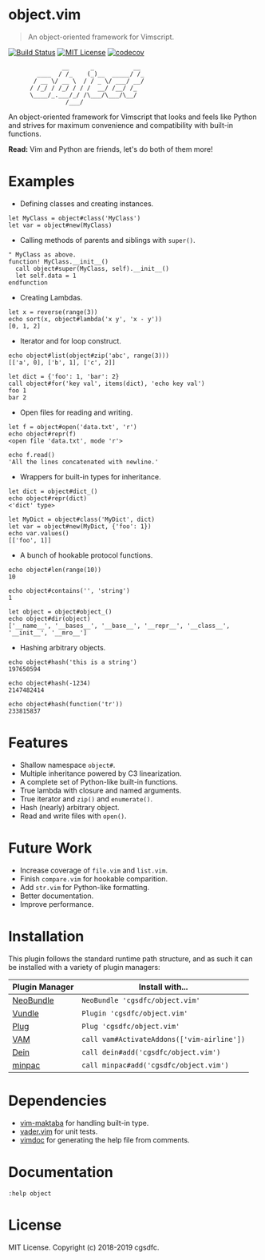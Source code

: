 # object.vim
> An object-oriented framework for Vimscript.

[![Build Status](https://travis-ci.org/cgsdfc/object.vim.svg?branch=master)](https://travis-ci.org/cgsdfc/object.vim)
[![MIT License](https://img.shields.io/badge/license-MIT-blue.svg?style=flat-square)](LICENSE)
[![codecov](https://codecov.io/gh/cgsdfc/object.vim/branch/master/graph/badge.svg)](https://codecov.io/gh/cgsdfc/object.vim)

```
               __      _           __
        ____  / /_    (_)__  _____/ /_
       / __ \/ __ \  / / _ \/ ___/ __/
      / /_/ / /_/ / / /  __/ /__/ /_
      \____/_.___/_/ /\___/\___/\__/
                /___/
```
An object-oriented framework for Vimscript that looks and feels like Python and
strives for maximum convenience and compatibility with built-in functions.

**Read:** Vim and Python are friends, let's do both of them more!

# Examples
- Defining classes and creating instances.
```vim
let MyClass = object#class('MyClass')
let var = object#new(MyClass)
```

- Calling methods of parents and siblings with `super()`.
```vim
" MyClass as above.
function! MyClass.__init__()
  call object#super(MyClass, self).__init__()
  let self.data = 1
endfunction
```

- Creating Lambdas.
```vim
let x = reverse(range(3))
echo sort(x, object#lambda('x y', 'x - y'))
[0, 1, 2]
```

- Iterator and for loop construct.
```vim
echo object#list(object#zip('abc', range(3)))
[['a', 0], ['b', 1], ['c', 2]]

let dict = {'foo': 1, 'bar': 2}
call object#for('key val', items(dict), 'echo key val')
foo 1
bar 2
```

- Open files for reading and writing.
```vim
let f = object#open('data.txt', 'r')
echo object#repr(f)
<open file 'data.txt', mode 'r'>

echo f.read()
'All the lines concatenated with newline.'
```

- Wrappers for built-in types for inheritance.
```vim
let dict = object#dict_()
echo object#repr(dict)
<'dict' type>

let MyDict = object#class('MyDict', dict)
let var = object#new(MyDict, {'foo': 1})
echo var.values()
[['foo', 1]]
```

- A bunch of hookable protocol functions.
```vim
echo object#len(range(10))
10

echo object#contains('', 'string')
1

let object = object#object_()
echo object#dir(object)
['__name__', '__bases__', '__base__', '__repr__', '__class__', '__init__', '__mro__']
```

- Hashing arbitrary objects.
```vim
echo object#hash('this is a string')
197650594

echo object#hash(-1234)
2147482414

echo object#hash(function('tr'))
233815837
```

# Features
* Shallow namespace `object#`.
* Multiple inheritance powered by C3 linearization.
* A complete set of Python-like built-in functions.
* True lambda with closure and named arguments.
* True iterator and `zip()` and `enumerate()`.
* Hash (nearly) arbitrary object.
* Read and write files with `open()`.

# Future Work
* Increase coverage of `file.vim` and `list.vim`.
* Finish `compare.vim` for hookable comparition.
* Add `str.vim` for Python-like formatting.
* Better documentation.
* Improve performance.

# Installation
This plugin follows the standard runtime path structure,
and as such it can be installed with a variety of plugin managers:

| Plugin Manager  | Install with... |
| -------------   | ------------- |
| [NeoBundle][4] | `NeoBundle 'cgsdfc/object.vim'` |
| [Vundle][5]    | `Plugin 'cgsdfc/object.vim'` |
| [Plug][6]      | `Plug 'cgsdfc/object.vim'` |
| [VAM][7]       | `call vam#ActivateAddons(['vim-airline'])` |
| [Dein][8]      | `call dein#add('cgsdfc/object.vim')` |
| [minpac][9]    | `call minpac#add('cgsdfc/object.vim')` |


# Dependencies

* [vim-maktaba][1] for handling built-in type.
* [vader.vim][2] for unit tests.
* [vimdoc][3] for generating the help file from comments.

# Documentation

`:help object`

# License

MIT License. Copyright (c) 2018-2019 cgsdfc.

[1]: https://github.com/google/vim-maktaba
[2]: https://github.com/junegunn/vader.vim
[3]: https://github.com/google/vimdoc

[4]: https://github.com/Shougo/neobundle.vim
[5]: https://github.com/VundleVim/Vundle.vim
[6]: https://github.com/junegunn/vim-plug
[7]: https://github.com/MarcWeber/vim-addon-manager
[8]: https://github.com/Shougo/dein.vim
[9]: https://github.com/k-takata/minpac/
